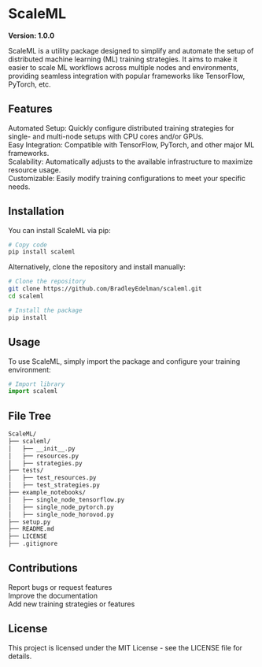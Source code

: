 # ScaleML
**Version: 1.0.0** 

ScaleML is a utility package designed to simplify and automate the setup of distributed machine learning (ML) training strategies. It aims to make it easier to scale ML workflows across multiple nodes and environments, providing seamless integration with popular frameworks like TensorFlow, PyTorch, etc.

## Features
Automated Setup: Quickly configure distributed training strategies for single- and multi-node setups with CPU cores and/or GPUs. <br />
Easy Integration: Compatible with TensorFlow, PyTorch, and other major ML frameworks. <br />
Scalability: Automatically adjusts to the available infrastructure to maximize resource usage. <br />
Customizable: Easily modify training configurations to meet your specific needs. <br />

## Installation
You can install ScaleML via pip:

```bash
# Copy code
pip install scaleml
```

Alternatively, clone the repository and install manually:
```bash
# Clone the repository
git clone https://github.com/BradleyEdelman/scaleml.git
cd scaleml

# Install the package
pip install
```

## Usage
To use ScaleML, simply import the package and configure your training environment:

```python
# Import library
import scaleml
```

## File Tree
```bash
ScaleML/
├── scaleml/
│   ├── __init__.py
│   ├── resources.py
│   ├── strategies.py
├── tests/
│   ├── test_resources.py
│   ├── test_strategies.py
├── example_notebooks/
│   ├── single_node_tensorflow.py
│   ├── single_node_pytorch.py
│   ├── single_node_horovod.py
├── setup.py
├── README.md
├── LICENSE
├── .gitignore
```




## Contributions
Report bugs or request features <br />
Improve the documentation <br />
Add new training strategies or features <br />

## License
This project is licensed under the MIT License - see the LICENSE file for details.
